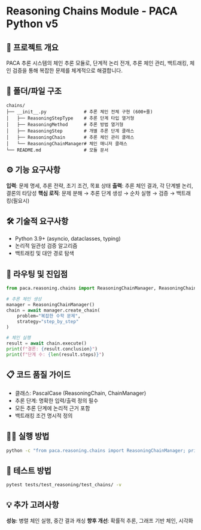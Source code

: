 # Reasoning Chains Module - PACA Python v5

## 🎯 프로젝트 개요
PACA 추론 시스템의 체인 추론 모듈로, 단계적 논리 전개, 추론 체인 관리, 백트래킹, 체인 검증을 통해 복잡한 문제를 체계적으로 해결합니다.

## 📁 폴더/파일 구조
```
chains/
├── __init__.py              # 추론 체인 전체 구현 (600+줄)
│   ├── ReasoningStepType    # 추론 단계 타입 열거형
│   ├── ReasoningMethod      # 추론 방법 열거형
│   ├── ReasoningStep        # 개별 추론 단계 클래스
│   ├── ReasoningChain       # 추론 체인 관리 클래스
│   └── ReasoningChainManager# 체인 매니저 클래스
└── README.md                # 모듈 문서
```

## ⚙️ 기능 요구사항
**입력**: 문제 명세, 추론 전략, 초기 조건, 목표 상태
**출력**: 추론 체인 결과, 각 단계별 논리, 결론의 타당성
**핵심 로직**: 문제 분해 → 추론 단계 생성 → 순차 실행 → 검증 → 백트래킹(필요시)

## 🛠️ 기술적 요구사항
- Python 3.9+ (asyncio, dataclasses, typing)
- 논리적 일관성 검증 알고리즘
- 백트래킹 및 대안 경로 탐색

## 🚀 라우팅 및 진입점
```python
from paca.reasoning.chains import ReasoningChainManager, ReasoningChain

# 추론 체인 생성
manager = ReasoningChainManager()
chain = await manager.create_chain(
    problem="복잡한 수학 문제",
    strategy="step_by_step"
)

# 체인 실행
result = await chain.execute()
print(f"결론: {result.conclusion}")
print(f"단계 수: {len(result.steps)}")
```

## 📋 코드 품질 가이드
- 클래스: PascalCase (ReasoningChain, ChainManager)
- 추론 단계: 명확한 입력/출력 정의 필수
- 모든 추론 단계에 논리적 근거 포함
- 백트래킹 조건 명시적 정의

## 🏃‍♂️ 실행 방법
```bash
python -c "from paca.reasoning.chains import ReasoningChainManager; print('Chains module loaded')"
```

## 🧪 테스트 방법
```bash
pytest tests/test_reasoning/test_chains/ -v
```

## 💡 추가 고려사항
**성능**: 병렬 체인 실행, 중간 결과 캐싱
**향후 개선**: 확률적 추론, 그래프 기반 체인, 시각화